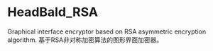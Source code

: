 # HeadBald_RSA
Graphical interface encryptor based on RSA asymmetric encryption algorithm. 基于RSA非对称加密算法的图形界面加密器。
